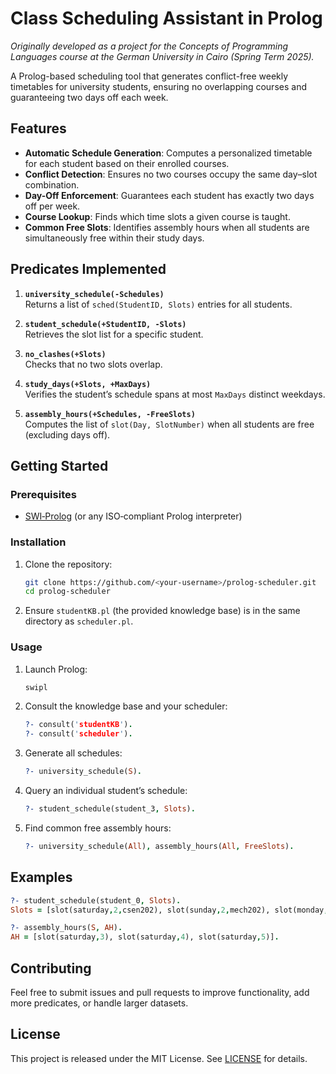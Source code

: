 # Class Scheduling Assistant in Prolog

*Originally developed as a project for the Concepts of Programming Languages course at the German University in Cairo (Spring Term 2025).*

A Prolog-based scheduling tool that generates conflict-free weekly timetables for university students, ensuring no overlapping courses and guaranteeing two days off each week.

## Features

- **Automatic Schedule Generation**: Computes a personalized timetable for each student based on their enrolled courses.
- **Conflict Detection**: Ensures no two courses occupy the same day–slot combination.
- **Day-Off Enforcement**: Guarantees each student has exactly two days off per week.
- **Course Lookup**: Finds which time slots a given course is taught.
- **Common Free Slots**: Identifies assembly hours when all students are simultaneously free within their study days.

## Predicates Implemented

1. **`university_schedule(-Schedules)`**  
   Returns a list of `sched(StudentID, Slots)` entries for all students.

2. **`student_schedule(+StudentID, -Slots)`**  
   Retrieves the slot list for a specific student.

3. **`no_clashes(+Slots)`**  
   Checks that no two slots overlap.

4. **`study_days(+Slots, +MaxDays)`**  
   Verifies the student’s schedule spans at most `MaxDays` distinct weekdays.

5. **`assembly_hours(+Schedules, -FreeSlots)`**  
   Computes the list of `slot(Day, SlotNumber)` when all students are free (excluding days off).

## Getting Started

### Prerequisites

- [SWI‑Prolog](https://www.swi-prolog.org/) (or any ISO‑compliant Prolog interpreter)

### Installation

1. Clone the repository:
   ```bash
   git clone https://github.com/<your‑username>/prolog-scheduler.git
   cd prolog-scheduler
   ```
2. Ensure `studentKB.pl` (the provided knowledge base) is in the same directory as `scheduler.pl`.

### Usage

1. Launch Prolog:
   ```bash
   swipl
   ```
2. Consult the knowledge base and your scheduler:
   ```prolog
   ?- consult('studentKB').
   ?- consult('scheduler').
   ```
3. Generate all schedules:
   ```prolog
   ?- university_schedule(S).
   ```
4. Query an individual student’s schedule:
   ```prolog
   ?- student_schedule(student_3, Slots).
   ```
5. Find common free assembly hours:
   ```prolog
   ?- university_schedule(All), assembly_hours(All, FreeSlots).
   ```

## Examples

```prolog
?- student_schedule(student_0, Slots).
Slots = [slot(saturday,2,csen202), slot(sunday,2,mech202), slot(monday,2,physics201)].

?- assembly_hours(S, AH).
AH = [slot(saturday,3), slot(saturday,4), slot(saturday,5)].
```

## Contributing

Feel free to submit issues and pull requests to improve functionality, add more predicates, or handle larger datasets.

## License

This project is released under the MIT License. See [LICENSE](LICENSE) for details.

